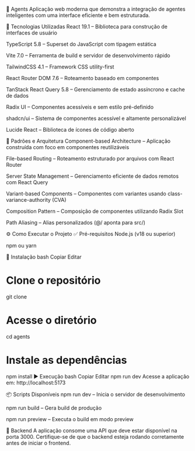 🧠 Agents
Aplicação web moderna que demonstra a integração de agentes inteligentes com uma interface eficiente e bem estruturada.

🚀 Tecnologias Utilizadas
React 19.1 – Biblioteca para construção de interfaces de usuário

TypeScript 5.8 – Superset do JavaScript com tipagem estática

Vite 7.0 – Ferramenta de build e servidor de desenvolvimento rápido

TailwindCSS 4.1 – Framework CSS utility-first

React Router DOM 7.6 – Roteamento baseado em componentes

TanStack React Query 5.8 – Gerenciamento de estado assíncrono e cache de dados

Radix UI – Componentes acessíveis e sem estilo pré-definido

shadcn/ui – Sistema de componentes acessível e altamente personalizável

Lucide React – Biblioteca de ícones de código aberto

📁 Padrões e Arquitetura
Component-based Architecture – Aplicação construída com foco em componentes reutilizáveis

File-based Routing – Roteamento estruturado por arquivos com React Router

Server State Management – Gerenciamento eficiente de dados remotos com React Query

Variant-based Components – Componentes com variantes usando class-variance-authority (CVA)

Composition Pattern – Composição de componentes utilizando Radix Slot

Path Aliasing – Alias personalizados (@/ aponta para src/)

⚙️ Como Executar o Projeto
✅ Pré-requisitos
Node.js (v18 ou superior)

npm ou yarn

💾 Instalação
bash
Copiar
Editar
# Clone o repositório
git clone <URL>

# Acesse o diretório
cd agents

# Instale as dependências
npm install
▶️ Execução
bash
Copiar
Editar
npm run dev
Acesse a aplicação em: http://localhost:5173

📦 Scripts Disponíveis
npm run dev – Inicia o servidor de desenvolvimento

npm run build – Gera build de produção

npm run preview – Executa o build em modo preview

🔌 Backend
A aplicação consome uma API que deve estar disponível na porta 3000. Certifique-se de que o backend esteja rodando corretamente antes de iniciar o frontend.
